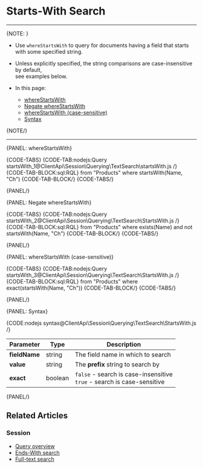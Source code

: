 ﻿# Starts-With Search

---

{NOTE: }

* Use `whereStartsWith` to query for documents having a field that starts with some specified string.

* Unless explicitly specified, the string comparisons are case-insensitive by default,  
  see examples below.


* In this page:
  * [whereStartsWith](../../../../client-api/session/querying/text-search/starts-with-search#wherestartswith)
  * [Negate whereStartsWith](../../../../client-api/session/querying/text-search/starts-with-search#negate-wherestartswith)  
  * [whereStartsWith (case-sensitive)](../../../../client-api/session/querying/text-search/starts-with-search#wherestartswith-(case-sensitive))
  * [Syntax](../../../../client-api/session/querying/text-search/starts-with-search#syntax)

{NOTE/}

---

{PANEL: whereStartsWith}

{CODE-TABS}
{CODE-TAB:nodejs:Query startsWith_1@ClientApi\Session\Querying\TextSearch\startsWith.js /}
{CODE-TAB-BLOCK:sql:RQL}
from "Products"
where startsWith(Name, "Ch")
{CODE-TAB-BLOCK/}
{CODE-TABS/}

{PANEL/}

{PANEL: Negate whereStartsWith}

{CODE-TABS}
{CODE-TAB:nodejs:Query startsWith_2@ClientApi\Session\Querying\TextSearch\StartsWith.js /}
{CODE-TAB-BLOCK:sql:RQL}
from "Products"
where exists(Name) and not startsWith(Name, "Ch")
{CODE-TAB-BLOCK/}
{CODE-TABS/}

{PANEL/}

{PANEL: whereStartsWith (case-sensitive)}

{CODE-TABS}
{CODE-TAB:nodejs:Query startsWith_3@ClientApi\Session\Querying\TextSearch\StartsWith.js /}
{CODE-TAB-BLOCK:sql:RQL}
from "Products"
where exact(startsWith(Name, "Ch"))
{CODE-TAB-BLOCK/}
{CODE-TABS/}

{PANEL/}

{PANEL: Syntax}

{CODE:nodejs syntax@ClientApi\Session\Querying\TextSearch\StartsWith.js /}

| Parameter     | Type    | Description                                                               |
|---------------|---------|---------------------------------------------------------------------------|
| __fieldName__ | string  | The field name in which to search                                         |
| __value__     | string  | The __prefix__ string to search by                                        |
| __exact__     | boolean | `false` - search is case-insensitive<br>`true` - search is case-sensitive |


{PANEL/}

## Related Articles

### Session

- [Query overview](../../../../client-api/session/querying/how-to-query)
- [Ends-With search](../../../../client-api/session/querying/text-search/ends-with-search)
- [Full-text search](../../../../client-api/session/querying/text-search/full-text-search)


